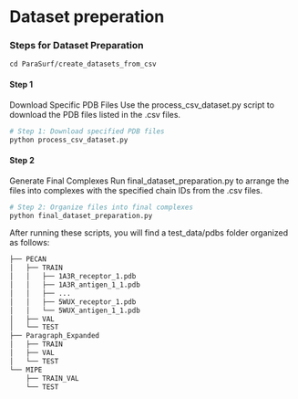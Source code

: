 # **Dataset preperation**

### Steps for Dataset Preparation
`cd ParaSurf/create_datasets_from_csv`
#### Step 1 
Download Specific PDB Files Use the process_csv_dataset.py script to download the PDB files listed in the .csv files.
```bash
# Step 1: Download specified PDB files
python process_csv_dataset.py
```

#### Step 2 
Generate Final Complexes Run final_dataset_preparation.py to arrange the files into complexes with the specified chain IDs from the .csv files.
```bash
# Step 2: Organize files into final complexes
python final_dataset_preparation.py
```


After running these scripts, you will find a test_data/pdbs folder organized as follows:
```bash
├── PECAN
│   ├── TRAIN
│   │   ├── 1A3R_receptor_1.pdb
│   │   ├── 1A3R_antigen_1_1.pdb
│   │   ├── ...
│   │   ├── 5WUX_receptor_1.pdb
│   │   └── 5WUX_antigen_1_1.pdb
│   ├── VAL
│   └── TEST
├── Paragraph_Expanded
│   ├── TRAIN
│   ├── VAL
│   └── TEST
└── MIPE    
    ├── TRAIN_VAL
    └── TEST
```